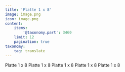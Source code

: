 ```yaml
---
title: 'Platte 1 x 8'
image: image.png
icon: image.png
content:
    items:
        '@taxonomy.part': 3460
    limit: 12
    pagination: true
taxonomy:
    tag: translate
---
```


Platte 1 x 8
Platte 1 x 8
Platte 1 x 8
Platte 1 x 8
Platte 1 x 8
